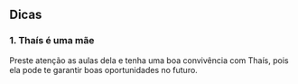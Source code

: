 ## Dicas

### 1. Thaís é uma mãe

Preste atenção as aulas dela e tenha uma boa convivência com Thaís, pois ela pode te garantir boas oportunidades no futuro.
